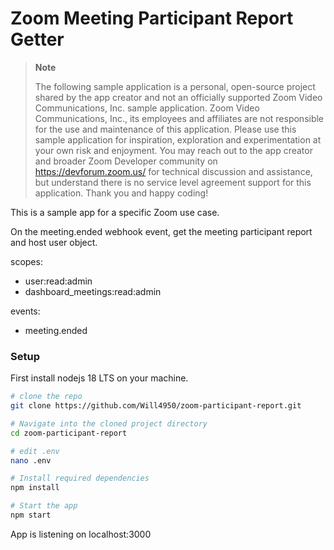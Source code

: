 # Zoom Meeting Participant Report Getter

> **Note**
> 
> The following sample application is a personal, open-source project shared by the app creator and not an officially supported Zoom Video Communications, Inc. sample application. Zoom Video Communications, Inc., its employees and affiliates are not responsible for the use and maintenance of this application. Please use this sample application for inspiration, exploration and experimentation at your own risk and enjoyment. You may reach out to the app creator and broader Zoom Developer community on https://devforum.zoom.us/ for technical discussion and assistance, but understand there is no service level agreement support for this application. Thank you and happy coding!

This is a sample app for a specific Zoom use case.

On the meeting.ended webhook event, get the meeting participant report and host user object.

scopes:
- user:read:admin
- dashboard_meetings:read:admin

events:
- meeting.ended

### Setup

First install nodejs 18 LTS on your machine.


```bash
# clone the repo
git clone https://github.com/Will4950/zoom-participant-report.git

# Navigate into the cloned project directory
cd zoom-participant-report

# edit .env
nano .env

# Install required dependencies
npm install 

# Start the app
npm start

```

App is listening on localhost:3000
